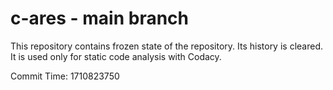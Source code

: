 # c-ares - main branch

This repository contains frozen state of the repository.
Its history is cleared. It is used only for static code
analysis with Codacy.

Commit Time: 1710823750